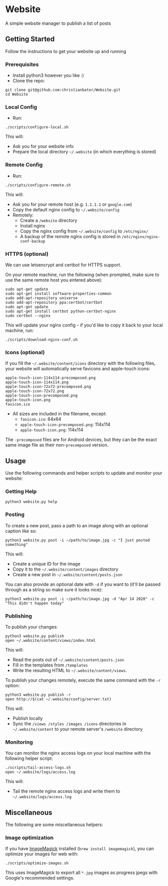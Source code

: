 # Website
A simple website manager to publish a list of posts

## Getting Started
Follow the instructions to get your website up and running

### Prerequisites
- Install python3 however you like :)
- Clone the repo:
```
git clone git@github.com:christianbator/Website.git
cd Website
```

### Local Config
- Run:
```
./scripts/configure-local.sh
```

This will:
- Ask you for your website info
- Prepare the local directory `~/.website` (in which everything is stored)

### Remote Config
- Run:
```
./scripts/configure-remote.sh
```

This will:
- Ask you for your remote host (e.g. `1.1.1.1` or `google.com`)
- Copy the default nginx config to `~/.website/config`
- Remotely:
  - Create a `/website` directory
  - Install nginx
  - Copy the nginx config from `~/.website/config` to `/etc/nginx/`
  - A backup of the remote nginx config is stored in `/etc/nginx/nginx-conf-backup`

### HTTPS (optional)
We can use letsencrypt and certbot for HTTPS support.

On your remote machine, run the following (when prompted, make sure to use the same remote host you entered above):
```
sudo apt-get update
sudo apt-get install software-properties-common
sudo add-apt-repository universe
sudo add-apt-repository ppa:certbot/certbot
sudo apt-get update
sudo apt-get install certbot python-certbot-nginx
sudo certbot --nginx
```

This will update your nginx config - if you'd like to copy it back to your local machine, run:
```
./scripts/download-nginx-conf.sh
```

### Icons (optional)
If you fill the `~/.website/content/icons` directory with the following files, your website will automatically serve favicons and apple-touch icons:
```
apple-touch-icon-114x114-precomposed.png
apple-touch-icon-114x114.png
apple-touch-icon-72x72-precomposed.png
apple-touch-icon-72x72.png
apple-touch-icon-precomposed.png
apple-touch-icon.png
favicon.ico
```

- All sizes are included in the filename, except:
  - `favicon.ico`: 64x64
  - `apple-touch-icon-precomposed.png`: 114x114
  - `apple-touch-icon.png`: 114x114

The `-precomposed` files are for Android devices, but they can be the exact same image file as their non-`precomposed` version.

## Usage
Use the following commands and helper scripts to update and monitor your website:

### Getting Help
```
python3 website.py help
```

### Posting
To create a new post, pass a path to an image along with an optional caption like so:
```
python3 website.py post -i ~/path/to/image.jpg -c "I just posted something"
```

This will:
- Create a unique ID for the image
- Copy it to the `~/.website/content/images` directory
- Create a new post in `~/.website/content/posts.json`

You can also provide an optional date with `-d` if you want to (it'll be passed through as a string so make sure it looks nice):
```
python3 website.py post -i ~/path/to/image.jpg -d "Apr 14 2020" -c "This didn't happen today"
```

### Publishing
To publish your changes:
```
python3 website.py publish
open ~/.website/content/views/index.html
```

This will:
- Read the posts out of `~/.website/content/posts.json`
- Fill in the templates from `/templates`
- Write the resulting HTML to `~/.website/content/views`.

To publish your changes remotely, execute the same command with the `-r` option:
```
python3 website.py publish -r
open http://$(cat ~/.website/config/server.txt)
```

This will:
- Publish locally
- Sync the `/views /styles /images /icons` directories in `~/.website/content` to your remote server's `/website` directory

### Monitoring
You can monitor the nginx access logs on your local machine with the following helper script:
```
./scripts/tail-access-logs.sh
open ~/.website/logs/access.log
```

This will:
- Tail the remote nginx access logs and write them to `~/.website/logs/access.log`

## Miscellaneous
The following are some miscellaneous helpers:

### Image optimization
If you have [ImageMagick](https://imagemagick.org/index.php) installed (`brew install imagemagick`), you can optimize your images for web with:
```
./scripts/optimize-images.sh
```

This uses ImageMagick to export all `*.jpg` images as progress jpegs with Google's recommended settings.
